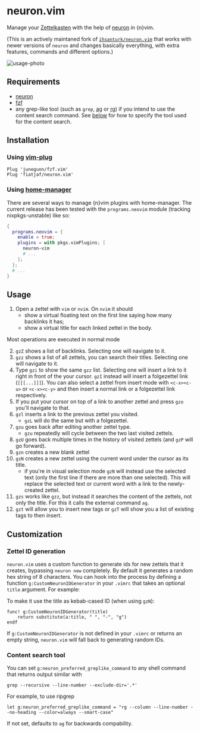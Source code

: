 # neuron.vim
Manage your [Zettelkasten](https://neuron.zettel.page/2011401.html) with the
help of [neuron](https://github.com/srid/neuron) in {n}vim.

(This is an actively maintaned fork of [`ihsanturk/neuron.vim`](https://github.com/ihsanturk/neuron.vim) that works with newer versions of `neuron` and changes basically everything, with extra features, commands and different options.)

![usage-photo](screenshot.png)

## Requirements

- [neuron](https://github.com/srid/neuron)
- [fzf](https://github.com/junegunn/fzf.vim)
- any grep-like tool (such as `grep`,
[ag](https://github.com/mizuno-as/silversearcher-ag) or
[rg](https://github.com/BurntSushi/ripgrep)) if you intend to use the
content search command. See [below](#content-search-tool) for how to specify
the tool used for the content search.

## Installation
### Using [vim-plug](https://github.com/junegunn/vim-plug)
```vim
Plug 'junegunn/fzf.vim'
Plug 'fiatjaf/neuron.vim'
```

### Using [home-manager](https://github.com/rycee/home-manager)
There are several ways to manage {n}vim plugins with home-manager. The current release has been tested with the `programs.neovim` module (tracking nixpkgs-unstable) like so:
```nix
{
  programs.neovim = {
    enable = true;
    plugins = with pkgs.vimPlugins; [
      neuron-vim
      # ...
    ];
  };
  # ...
}
```

## Usage

1. Open a zettel with `vim` or `nvim`. On `nvim` it should
    - show a virtual floating text on the first line saying how many backlinks it has;
    - show a virtual title for each linked zettel in the body.

Most operations are executed in normal mode

2. `gzZ` shows a list of backlinks. Selecting one will navigate to it.
3. `gzz` shows a list of all zettels, you can search their titles. Selecting one will navigate to it.
4. Type `gzi` to show the same `gzz` list. Selecting one will insert a link to it right in front of the your cursor. `gzI` instead will insert a folgezettel link (`[[[...]]]`). You can also select a zettel from insert mode with `<c-x><c-u>` or `<c-x><c-y>` and then insert a normal link or a folgezettel link respectively.
5. If you put your cursor on top of a link to another zettel and press `gzo` you'll navigate to that.
6. `gzl` inserts a link to the previous zettel you visited.
    - `gzL` will do the same but with a folgezettel.
7. `gzu` goes back after editing another zettel type.
    - `gzu` repeatedly will cycle between the two last visited zettels.
9. `gzU` goes back multiple times in the history of visited zettels (and `gzP` will go forward).
10. `gzn` creates a new blank zettel
11. `gzN` creates a new zettel using the current word under the cursor as its title.
    - if you're in visual selection mode `gzN` will instead use the selected text (only the first line if there are more than one selected). This will replace the selected text or current word with a link to the newly-created zettel.
12. `gzs` works like `gzz`, but instead it searches the content of the zettels, not only the title. For this it calls the external command `ag`.
13. `gzt` will allow you to insert new tags or `gzT` will show you a list of existing tags to then insert.

## Customization

### Zettel ID generation
`neuron.vim` uses a custom function to generate ids for new zettels that it creates, bypassing `neuron new` completely. By default it generates a random hex string of 8 characters. You can hook into the process by defining a function `g:CustomNeuronIDGenerator` in your `.vimrc` that takes an optional `title` argument. For example:

To make it use the title as kebab-cased ID (when using `gzN`):

```
func! g:CustomNeuronIDGenerator(title)
    return substitute(a:title, " ", "-", "g")
endf
```

If `g:CustomNeuronIDGenerator` is not defined in your `.vimrc` or returns an empty string, `neuron.vim` will fall back to generating random IDs.

### Content search tool
You can set `g:neuron_preferred_greplike_command` to any shell command that
returns output similar with
```shell
grep --recursive --line-number --exclude-dir='.*'
```
For example, to use ripgrep
```vim
let g:neuron_preferred_greplike_command = "rg --column --line-number --no-heading --color=always --smart-case"
```
If not set, defaults to `ag` for backwards compability.
